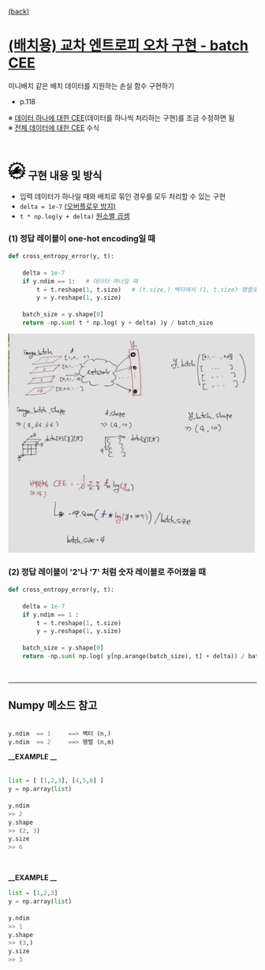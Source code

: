[(back)](https://github.com/DoranLyong/DL_coding_master/tree/master/Self_tutorial/3_learning/MNIST_learning/3_mini-batch)

# [(배치용) 교차 엔트로피 오차 구현 - batch CEE](https://blog.naver.com/cheeryun/221380874718)
미니배치 같은 배치 데이터를 지원하는 손실 함수 구현하기 
* p.118

※ [데이터 하나에 대한 CEE](https://github.com/DoranLyong/DL_coding_master/tree/master/Self_tutorial/3_learning/MNIST_learning/2_loss_function/2_CEE)(데이터를 하나씩 처리하는 구현)를 조금 수정하면 됨 <br/>
※ [전체 데이터에 대한 CEE](https://github.com/DoranLyong/DL_coding_master/tree/master/Self_tutorial/3_learning/MNIST_learning/3_mini-batch) 수식 

<br/>

## <img src="5_how_to_do.png" width=35> 구현 내용 및 방식 
* 입력 데이터가 하나일 때와 배치로 묶인 경우를 모두 처리할 수 있는 구현 
* ```delta = 1e-7``` [(오버플로우 방지)](https://github.com/DoranLyong/DL_coding_master/tree/master/Self_tutorial/3_learning/MNIST_learning/2_loss_function/2_CEE)
* ```t * np.log(y + delta)```  [원소별 곱셈](https://github.com/DoranLyong/DL_coding_master/tree/master/Self_tutorial/Requirement#Numpy)

### (1) 정답 레이블이 one-hot encoding일 때 
```python
def cross_entropy_error(y, t):
    
    delta = 1e-7
    if y.ndim == 1:   # 데이터 하나일 때 
        t = t.reshape(1, t.size)   # (t.size,) 벡터에서 (1, t.size) 행렬로 변환 
        y = y.reshape(1, y.size) 
    
    batch_size = y.shape[0]
    return -np.sum( t * np.log( y + delta) )y / batch_size
```
<img src="one-hot.jpg" width=500>


### (2) 정답 레이블이 '2'나 '7' 처럼 숫자 레이블로 주어졌을 때 
```python 
def cross_entropy_error(y, t): 
    
    delta = 1e-7 
    if y.ndim == 1 : 
        t = t.reshape(1, t.size)
        y = y.reshape(1, y.size)
    
    batch_size = y.shape[0]
    return -np.sum( np.log( y[np.arange(batch_size), t] + delta)) / batch_size 
```

<br/>

*** 
## Numpy 메소드 참고 
```python 

y.ndim  == 1     ==> 벡터 (n,)
y.ndim  == 2     ==> 행렬 (n,m)
```
<b>__EXAMPLE __ </b>
``` python 

list = [ [1,2,3], [4,5,6] ]
y = np.array(list)

y.ndim
>> 2
y.shape
>> (2, 3)
y.size
>> 6
```
<br/>

<b>__EXAMPLE __ </b>
```python 
list = [1,2,3]
y = np.array(list)

y.ndim
>> 1
y.shape
>> (3,)
y.size
>> 3


```
